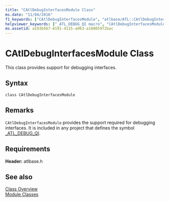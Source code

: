 ```yaml
---
title: "CAtlDebugInterfacesModule Class"
ms.date: "11/04/2016"
f1_keywords: ["CAtlDebugInterfacesModule", "atlbase/ATL::CAtlDebugInterfacesModule"]
helpviewer_keywords: ["_ATL_DEBUG_QI macro", "CAtlDebugInterfacesModule class"]
ms.assetid: a193b567-8191-4115-a963-a10805972bac
---
```

# CAtlDebugInterfacesModule Class

This class provides support for debugging interfaces.

## Syntax

```
class CAtlDebugInterfacesModule
```

## Remarks

`CAtlDebugInterfacesModule` provides the support required for debugging interfaces. It is included in any project that defines the symbol [_ATL_DEBUG_QI](debugging-and-error-reporting-macros.md#_atl_debug_qi).

## Requirements

**Header:** atlbase.h

## See also

[Class Overview](../../atl/atl-class-overview.md)<br/>
[Module Classes](../../atl/atl-module-classes.md)
